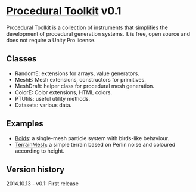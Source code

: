 
# [Procedural Toolkit](https://github.com/Syomus/ProceduralToolkit) v0.1

Procedural Toolkit is a collection of instruments that simplifies the development of procedural generation systems. It is free, open source and does not require a Unity Pro license.

## Classes
* RandomE: extensions for arrays, value generators.
* MeshE: Mesh extensions, constructors for primitives.
* MeshDraft: helper class for procedural mesh generation.
* ColorE: Color extensions, HTML colors.
* PTUtils: useful utility methods.
* Datasets: various data.

## Examples
* [Boids](http://syomus.com/ProceduralToolkit/Boids.html): a single-mesh particle system with birds-like behaviour.
* [TerrainMesh](http://syomus.com/ProceduralToolkit/TerrainMesh.html): a simple terrain based on Perlin noise and coloured according to height.

## Version history
2014.10.13 - v0.1: First release
